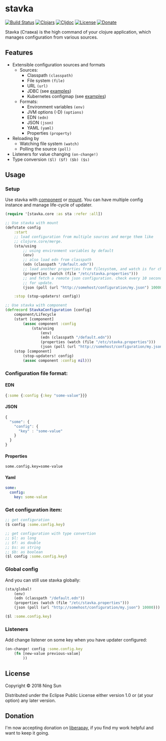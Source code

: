 # stavka

[![Build Status](https://travis-ci.org/sunng87/stavka.png?branch=master)](https://travis-ci.org/sunng87/stavka)
[![Clojars](https://img.shields.io/clojars/v/stavka.svg)](https://clojars.org/stavka)
[![Cljdoc](https://img.shields.io/badge/cljdoc-stavka-blue.svg)](https://cljdoc.xyz/d/stavka/stavka)
[![License](https://img.shields.io/badge/license-eclipse-blue.svg)](https://github.com/sunng87/stavka/blob/master/LICENSE)
[![Donate](https://img.shields.io/badge/donate-liberapay-yellow.svg)](https://liberapay.com/Sunng/donate)

Stavka (Ставка) is the high command of your clojure application,
which manages configuration from various sources.

## Features

* Extensible configuration sources and formats
  * Sources:
    * Classpath `(classpath)`
    * File system `(file)`
    * URL `(url)`
    * JDBC (see [examples](https://github.com/sunng87/stavka/blob/master/examples/stavka/example/jdbc.clj))
    * Kubernetes configmap (see [examples](https://github.com/sunng87/stavka/blob/master/examples/stavka/example/kubernetes.clj))
  * Formats:
    * Environment variables `(env)`
    * JVM options (-D) `(options)`
    * EDN `(edn)`
    * JSON `(json)`
    * YAML `(yaml)`
    * Properties `(property)`
* Reloading by
  * Watching file system `(watch)`
  * Polling the source `(poll)`
* Listeners for value changing `(on-change!)`
* Type conversion `($l) ($f) ($b) ($s)`


## Usage

### Setup

Use stavka with [component](https://github.com/stuartsierra/component)
or [mount](https://github.com/tolitius/mount). You can have multiple
config instance and manage life-cycle of updater.

```clj
(require '[stavka.core :as sta :refer :all])

;; Use stavka with mount
(defstate config
    :start
    ;; load configuration from multiple sources and merge them like
    ;; clojure.core/merge.
    (sta/using
        ;; using environment variables by default
        (env)
        ;; also load edn from classpath
        (edn (classpath "/default.edn"))
        ;; load another properties from filesystem, and watch is for change
        (properties (watch (file "/etc/stavka.properties")))
        ;; and fetch a remote json configuration. check every 10 seconds
        ;; for update.
        (json (poll (url "http://somehost/configuration/my.json") 10000)))

    :stop (stop-updaters! config))

;; Use stavka with component
(defrecord StavkaConfiguration [config]
    component/Lifecycle
    (start [component]
        (assoc component :config
            (sta/using
                (env)
                (edn (classpath "/default.edn"))
                (properties (watch (file "/etc/stavka.properties")))
                (json (poll (url "http://somehost/configuration/my.json") 10000)))))
    (stop [component]
        (stop-updaters! config)
        (assoc component :config nil)))
```

### Configuration file format:

#### EDN

```clojure
{:some {:config {:key "some-value"}}}
```

#### JSON

```javascript
{
  "some": {
    "config": {
      "key" : "some-value"
    }
  }
}

```

#### Properties

```properties
some.config.key=some-value
```

#### Yaml

```yaml
some:
  config:
    key: some-value
```

### Get configuration item:

```clj
;; get configuration
($ config :some.config.key)

;; get configuration with type convertion
;; $l: as long
;; $f: as double
;; $s: as string
;; $b: as boolean
($l config :some.config.key)
```

### Global config

And you can still use stavka globally:

```clj
(sta/global!
    (env)
    (edn (classpath "/default.edn"))
    (properties (watch (file "/etc/stavka.properties")))
    (json (poll (url "http://somehost/configuration/my.json") 10000)))

($l :some.config.key)
```

### Listeners

Add change listener on some key when you have updater configured:

```clj
(on-change! config :some.config.key
    (fn [new-value previous-value]
        ))
```

## License

Copyright © 2018 Ning Sun

Distributed under the Eclipse Public License either version 1.0 or (at
your option) any later version.

## Donation

I'm now accepting donation on [liberapay](https://liberapay.com/Sunng/donate),
if you find my work helpful and want to keep it going.
